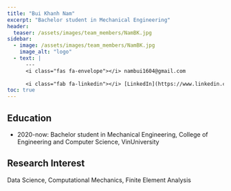 ```yaml
---
title: "Bui Khanh Nam"
excerpt: "Bachelor student in Mechanical Engineering"
header:
  teaser: /assets/images/team_members/NamBK.jpg
sidebar:
  - image: /assets/images/team_members/NamBK.jpg
    image_alt: "logo"
  - text: |
      ---
      <i class="fas fa-envelope"></i> nambui1604@gmail.com
      
      <i class="fab fa-linkedin"></i> [LinkedIn](https://www.linkedin.com/in/nam-bui-237722207/)
toc: true
---
```


## Education
- 2020-now: Bachelor student in Mechanical Engineering,
  College of Engineering and Computer Science, VinUniversity

## Research Interest
Data Science, Computational Mechanics, Finite Element Analysis

